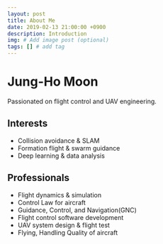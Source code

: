 ```yaml
---
layout: post
title: About Me
date: 2019-02-13 21:00:00 +0900
description: Introduction
img: # Add image post (optional)
tags: [] # add tag
---
```


# Jung-Ho Moon  
Passionated on flight control and UAV engineering.

## Interests   
  * Collision avoidance & SLAM
  * Formation flight & swarm guidance   
  * Deep learning & data analysis   
  
## Professionals
  * Flight dynamics & simulation
  * Control Law for aircraft
  * Guidance, Control, and Navigation(GNC)   
  * Flight control software development    
  * UAV system design & flight test    
  * Flying, Handling Quality of aircraft




  
